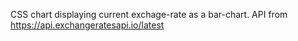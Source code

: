 CSS chart displaying current exchage-rate as a bar-chart. 
API from https://api.exchangeratesapi.io/latest

